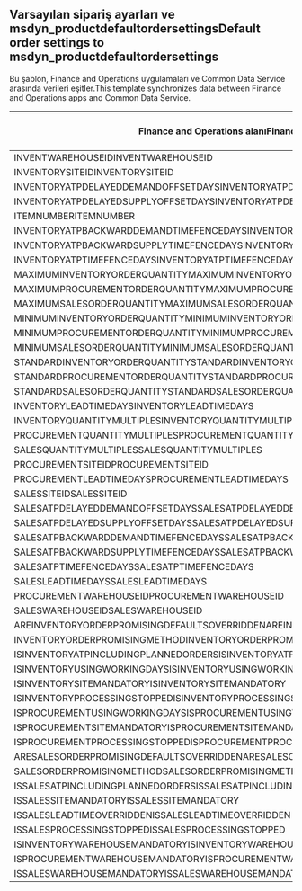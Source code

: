 ## <a name="default-order-settings-to-msdyn_productdefaultordersettings"></a><span data-ttu-id="ae9c0-101">Varsayılan sipariş ayarları ve msdyn_productdefaultordersettings</span><span class="sxs-lookup"><span data-stu-id="ae9c0-101">Default order settings to msdyn_productdefaultordersettings</span></span>

<span data-ttu-id="ae9c0-102">Bu şablon, Finance and Operations uygulamaları ve Common Data Service arasında verileri eşitler.</span><span class="sxs-lookup"><span data-stu-id="ae9c0-102">This template synchronizes data between Finance and Operations apps and Common Data Service.</span></span>

<span data-ttu-id="ae9c0-103">Finance and Operations alanı</span><span class="sxs-lookup"><span data-stu-id="ae9c0-103">Finance and Operations field</span></span> | <span data-ttu-id="ae9c0-104">Eşleme türü</span><span class="sxs-lookup"><span data-stu-id="ae9c0-104">Map type</span></span> | <span data-ttu-id="ae9c0-105">Diğer Dynamics 365 alanı</span><span class="sxs-lookup"><span data-stu-id="ae9c0-105">Other Dynamics 365 field</span></span> | <span data-ttu-id="ae9c0-106">Varsayılan değer</span><span class="sxs-lookup"><span data-stu-id="ae9c0-106">Default value</span></span>
---|---|---|---
<span data-ttu-id="ae9c0-107">INVENTWAREHOUSEID</span><span class="sxs-lookup"><span data-stu-id="ae9c0-107">INVENTWAREHOUSEID</span></span> | = | <span data-ttu-id="ae9c0-108">msdyn_inventorywarehouse.msdyn_warehouseidentifier</span><span class="sxs-lookup"><span data-stu-id="ae9c0-108">msdyn_inventorywarehouse.msdyn_warehouseidentifier</span></span> | 
<span data-ttu-id="ae9c0-109">INVENTORYSITEID</span><span class="sxs-lookup"><span data-stu-id="ae9c0-109">INVENTORYSITEID</span></span> | = | <span data-ttu-id="ae9c0-110">msdyn_inventorysite.msdyn_siteid</span><span class="sxs-lookup"><span data-stu-id="ae9c0-110">msdyn_inventorysite.msdyn_siteid</span></span> | 
<span data-ttu-id="ae9c0-111">INVENTORYATPDELAYEDDEMANDOFFSETDAYS</span><span class="sxs-lookup"><span data-stu-id="ae9c0-111">INVENTORYATPDELAYEDDEMANDOFFSETDAYS</span></span> | = | <span data-ttu-id="ae9c0-112">msdyn_inventoryatpdelayeddemandoffsetdays</span><span class="sxs-lookup"><span data-stu-id="ae9c0-112">msdyn_inventoryatpdelayeddemandoffsetdays</span></span> | 
<span data-ttu-id="ae9c0-113">INVENTORYATPDELAYEDSUPPLYOFFSETDAYS</span><span class="sxs-lookup"><span data-stu-id="ae9c0-113">INVENTORYATPDELAYEDSUPPLYOFFSETDAYS</span></span> | = | <span data-ttu-id="ae9c0-114">msdyn_inventoryatpdelayedsupplyoffsetdays</span><span class="sxs-lookup"><span data-stu-id="ae9c0-114">msdyn_inventoryatpdelayedsupplyoffsetdays</span></span> | 
<span data-ttu-id="ae9c0-115">ITEMNUMBER</span><span class="sxs-lookup"><span data-stu-id="ae9c0-115">ITEMNUMBER</span></span> | = | <span data-ttu-id="ae9c0-116">msdyn_itemnumber.msdyn_itemnumber</span><span class="sxs-lookup"><span data-stu-id="ae9c0-116">msdyn_itemnumber.msdyn_itemnumber</span></span> | 
<span data-ttu-id="ae9c0-117">INVENTORYATPBACKWARDDEMANDTIMEFENCEDAYS</span><span class="sxs-lookup"><span data-stu-id="ae9c0-117">INVENTORYATPBACKWARDDEMANDTIMEFENCEDAYS</span></span> | = | <span data-ttu-id="ae9c0-118">msdyn_inventoryatpbackwarddemandtimefencedays</span><span class="sxs-lookup"><span data-stu-id="ae9c0-118">msdyn_inventoryatpbackwarddemandtimefencedays</span></span> | 
<span data-ttu-id="ae9c0-119">INVENTORYATPBACKWARDSUPPLYTIMEFENCEDAYS</span><span class="sxs-lookup"><span data-stu-id="ae9c0-119">INVENTORYATPBACKWARDSUPPLYTIMEFENCEDAYS</span></span> | = | <span data-ttu-id="ae9c0-120">msdyn_inventoryatpbackwardsupplytimefencedays</span><span class="sxs-lookup"><span data-stu-id="ae9c0-120">msdyn_inventoryatpbackwardsupplytimefencedays</span></span> | 
<span data-ttu-id="ae9c0-121">INVENTORYATPTIMEFENCEDAYS</span><span class="sxs-lookup"><span data-stu-id="ae9c0-121">INVENTORYATPTIMEFENCEDAYS</span></span> | = | <span data-ttu-id="ae9c0-122">msdyn_inventoryatptimefencedays</span><span class="sxs-lookup"><span data-stu-id="ae9c0-122">msdyn_inventoryatptimefencedays</span></span> | 
<span data-ttu-id="ae9c0-123">MAXIMUMINVENTORYORDERQUANTITY</span><span class="sxs-lookup"><span data-stu-id="ae9c0-123">MAXIMUMINVENTORYORDERQUANTITY</span></span> | = | <span data-ttu-id="ae9c0-124">msdyn_maximuminventoryorderquantity</span><span class="sxs-lookup"><span data-stu-id="ae9c0-124">msdyn_maximuminventoryorderquantity</span></span> | 
<span data-ttu-id="ae9c0-125">MAXIMUMPROCUREMENTORDERQUANTITY</span><span class="sxs-lookup"><span data-stu-id="ae9c0-125">MAXIMUMPROCUREMENTORDERQUANTITY</span></span> | = | <span data-ttu-id="ae9c0-126">msdyn_maximumprocurementorderquantity</span><span class="sxs-lookup"><span data-stu-id="ae9c0-126">msdyn_maximumprocurementorderquantity</span></span> | 
<span data-ttu-id="ae9c0-127">MAXIMUMSALESORDERQUANTITY</span><span class="sxs-lookup"><span data-stu-id="ae9c0-127">MAXIMUMSALESORDERQUANTITY</span></span> | = | <span data-ttu-id="ae9c0-128">msdyn_maximumsalesorderquantity</span><span class="sxs-lookup"><span data-stu-id="ae9c0-128">msdyn_maximumsalesorderquantity</span></span> | 
<span data-ttu-id="ae9c0-129">MINIMUMINVENTORYORDERQUANTITY</span><span class="sxs-lookup"><span data-stu-id="ae9c0-129">MINIMUMINVENTORYORDERQUANTITY</span></span> | = | <span data-ttu-id="ae9c0-130">msdyn_minimuminventoryorderquantity</span><span class="sxs-lookup"><span data-stu-id="ae9c0-130">msdyn_minimuminventoryorderquantity</span></span> | 
<span data-ttu-id="ae9c0-131">MINIMUMPROCUREMENTORDERQUANTITY</span><span class="sxs-lookup"><span data-stu-id="ae9c0-131">MINIMUMPROCUREMENTORDERQUANTITY</span></span> | = | <span data-ttu-id="ae9c0-132">msdyn_minimumprocurementorderquantity</span><span class="sxs-lookup"><span data-stu-id="ae9c0-132">msdyn_minimumprocurementorderquantity</span></span> | 
<span data-ttu-id="ae9c0-133">MINIMUMSALESORDERQUANTITY</span><span class="sxs-lookup"><span data-stu-id="ae9c0-133">MINIMUMSALESORDERQUANTITY</span></span> | = | <span data-ttu-id="ae9c0-134">msdyn_minimumsalesorderquantity</span><span class="sxs-lookup"><span data-stu-id="ae9c0-134">msdyn_minimumsalesorderquantity</span></span> | 
<span data-ttu-id="ae9c0-135">STANDARDINVENTORYORDERQUANTITY</span><span class="sxs-lookup"><span data-stu-id="ae9c0-135">STANDARDINVENTORYORDERQUANTITY</span></span> | = | <span data-ttu-id="ae9c0-136">msdyn_standardinventoryorderquantity</span><span class="sxs-lookup"><span data-stu-id="ae9c0-136">msdyn_standardinventoryorderquantity</span></span> | 
<span data-ttu-id="ae9c0-137">STANDARDPROCUREMENTORDERQUANTITY</span><span class="sxs-lookup"><span data-stu-id="ae9c0-137">STANDARDPROCUREMENTORDERQUANTITY</span></span> | = | <span data-ttu-id="ae9c0-138">msdyn_standardprocurementorderquantity</span><span class="sxs-lookup"><span data-stu-id="ae9c0-138">msdyn_standardprocurementorderquantity</span></span> | 
<span data-ttu-id="ae9c0-139">STANDARDSALESORDERQUANTITY</span><span class="sxs-lookup"><span data-stu-id="ae9c0-139">STANDARDSALESORDERQUANTITY</span></span> | = | <span data-ttu-id="ae9c0-140">msdyn_standardsalesorderquantity</span><span class="sxs-lookup"><span data-stu-id="ae9c0-140">msdyn_standardsalesorderquantity</span></span> | 
<span data-ttu-id="ae9c0-141">INVENTORYLEADTIMEDAYS</span><span class="sxs-lookup"><span data-stu-id="ae9c0-141">INVENTORYLEADTIMEDAYS</span></span> | = | <span data-ttu-id="ae9c0-142">msdyn_inventoryleadtimedays</span><span class="sxs-lookup"><span data-stu-id="ae9c0-142">msdyn_inventoryleadtimedays</span></span> | 
<span data-ttu-id="ae9c0-143">INVENTORYQUANTITYMULTIPLES</span><span class="sxs-lookup"><span data-stu-id="ae9c0-143">INVENTORYQUANTITYMULTIPLES</span></span> | = | <span data-ttu-id="ae9c0-144">msdyn_inventoryquantitymultiples</span><span class="sxs-lookup"><span data-stu-id="ae9c0-144">msdyn_inventoryquantitymultiples</span></span> | 
<span data-ttu-id="ae9c0-145">PROCUREMENTQUANTITYMULTIPLES</span><span class="sxs-lookup"><span data-stu-id="ae9c0-145">PROCUREMENTQUANTITYMULTIPLES</span></span> | = | <span data-ttu-id="ae9c0-146">msdyn_procurementquantitymultiples</span><span class="sxs-lookup"><span data-stu-id="ae9c0-146">msdyn_procurementquantitymultiples</span></span> | 
<span data-ttu-id="ae9c0-147">SALESQUANTITYMULTIPLES</span><span class="sxs-lookup"><span data-stu-id="ae9c0-147">SALESQUANTITYMULTIPLES</span></span> | = | <span data-ttu-id="ae9c0-148">msdyn_salesquantitymultiples</span><span class="sxs-lookup"><span data-stu-id="ae9c0-148">msdyn_salesquantitymultiples</span></span> | 
<span data-ttu-id="ae9c0-149">PROCUREMENTSITEID</span><span class="sxs-lookup"><span data-stu-id="ae9c0-149">PROCUREMENTSITEID</span></span> | = | <span data-ttu-id="ae9c0-150">msdyn_procurementsite.msdyn_siteid</span><span class="sxs-lookup"><span data-stu-id="ae9c0-150">msdyn_procurementsite.msdyn_siteid</span></span> | 
<span data-ttu-id="ae9c0-151">PROCUREMENTLEADTIMEDAYS</span><span class="sxs-lookup"><span data-stu-id="ae9c0-151">PROCUREMENTLEADTIMEDAYS</span></span> | = | <span data-ttu-id="ae9c0-152">msdyn_procurementleadtimedays</span><span class="sxs-lookup"><span data-stu-id="ae9c0-152">msdyn_procurementleadtimedays</span></span> | 
<span data-ttu-id="ae9c0-153">SALESSITEID</span><span class="sxs-lookup"><span data-stu-id="ae9c0-153">SALESSITEID</span></span> | = | <span data-ttu-id="ae9c0-154">msdyn_salessite.msdyn_siteid</span><span class="sxs-lookup"><span data-stu-id="ae9c0-154">msdyn_salessite.msdyn_siteid</span></span> | 
<span data-ttu-id="ae9c0-155">SALESATPDELAYEDDEMANDOFFSETDAYS</span><span class="sxs-lookup"><span data-stu-id="ae9c0-155">SALESATPDELAYEDDEMANDOFFSETDAYS</span></span> | = | <span data-ttu-id="ae9c0-156">msdyn_salesatpdelayeddemandoffsetdays</span><span class="sxs-lookup"><span data-stu-id="ae9c0-156">msdyn_salesatpdelayeddemandoffsetdays</span></span> | 
<span data-ttu-id="ae9c0-157">SALESATPDELAYEDSUPPLYOFFSETDAYS</span><span class="sxs-lookup"><span data-stu-id="ae9c0-157">SALESATPDELAYEDSUPPLYOFFSETDAYS</span></span> | = | <span data-ttu-id="ae9c0-158">msdyn_salesatpdelayedsupplyoffsetdays</span><span class="sxs-lookup"><span data-stu-id="ae9c0-158">msdyn_salesatpdelayedsupplyoffsetdays</span></span> | 
<span data-ttu-id="ae9c0-159">SALESATPBACKWARDDEMANDTIMEFENCEDAYS</span><span class="sxs-lookup"><span data-stu-id="ae9c0-159">SALESATPBACKWARDDEMANDTIMEFENCEDAYS</span></span> | = | <span data-ttu-id="ae9c0-160">msdyn_salesatpbackwarddemandtimefencedays</span><span class="sxs-lookup"><span data-stu-id="ae9c0-160">msdyn_salesatpbackwarddemandtimefencedays</span></span> | 
<span data-ttu-id="ae9c0-161">SALESATPBACKWARDSUPPLYTIMEFENCEDAYS</span><span class="sxs-lookup"><span data-stu-id="ae9c0-161">SALESATPBACKWARDSUPPLYTIMEFENCEDAYS</span></span> | = | <span data-ttu-id="ae9c0-162">msdyn_salesatpbackwardsupplytimefencedays</span><span class="sxs-lookup"><span data-stu-id="ae9c0-162">msdyn_salesatpbackwardsupplytimefencedays</span></span> | 
<span data-ttu-id="ae9c0-163">SALESATPTIMEFENCEDAYS</span><span class="sxs-lookup"><span data-stu-id="ae9c0-163">SALESATPTIMEFENCEDAYS</span></span> | = | <span data-ttu-id="ae9c0-164">msdyn_salesatptimefencedays</span><span class="sxs-lookup"><span data-stu-id="ae9c0-164">msdyn_salesatptimefencedays</span></span> | 
<span data-ttu-id="ae9c0-165">SALESLEADTIMEDAYS</span><span class="sxs-lookup"><span data-stu-id="ae9c0-165">SALESLEADTIMEDAYS</span></span> | = | <span data-ttu-id="ae9c0-166">msdyn_salesleadtimedays</span><span class="sxs-lookup"><span data-stu-id="ae9c0-166">msdyn_salesleadtimedays</span></span> | 
<span data-ttu-id="ae9c0-167">PROCUREMENTWAREHOUSEID</span><span class="sxs-lookup"><span data-stu-id="ae9c0-167">PROCUREMENTWAREHOUSEID</span></span> | = | <span data-ttu-id="ae9c0-168">msdyn_procurementwarehouse.msdyn_warehouseidentifier</span><span class="sxs-lookup"><span data-stu-id="ae9c0-168">msdyn_procurementwarehouse.msdyn_warehouseidentifier</span></span> | 
<span data-ttu-id="ae9c0-169">SALESWAREHOUSEID</span><span class="sxs-lookup"><span data-stu-id="ae9c0-169">SALESWAREHOUSEID</span></span> | = | <span data-ttu-id="ae9c0-170">msdyn_saleswarehouse.msdyn_warehouseidentifier</span><span class="sxs-lookup"><span data-stu-id="ae9c0-170">msdyn_saleswarehouse.msdyn_warehouseidentifier</span></span> | 
<span data-ttu-id="ae9c0-171">AREINVENTORYORDERPROMISINGDEFAULTSOVERRIDDEN</span><span class="sxs-lookup"><span data-stu-id="ae9c0-171">AREINVENTORYORDERPROMISINGDEFAULTSOVERRIDDEN</span></span> | >< | <span data-ttu-id="ae9c0-172">msdyn_areinventoryorderdefaultsoverridden</span><span class="sxs-lookup"><span data-stu-id="ae9c0-172">msdyn_areinventoryorderdefaultsoverridden</span></span> | 
<span data-ttu-id="ae9c0-173">INVENTORYORDERPROMISINGMETHOD</span><span class="sxs-lookup"><span data-stu-id="ae9c0-173">INVENTORYORDERPROMISINGMETHOD</span></span> | >< | <span data-ttu-id="ae9c0-174">msdyn_inventoryorderpromisingmethod</span><span class="sxs-lookup"><span data-stu-id="ae9c0-174">msdyn_inventoryorderpromisingmethod</span></span> | 
<span data-ttu-id="ae9c0-175">ISINVENTORYATPINCLUDINGPLANNEDORDERS</span><span class="sxs-lookup"><span data-stu-id="ae9c0-175">ISINVENTORYATPINCLUDINGPLANNEDORDERS</span></span> | >< | <span data-ttu-id="ae9c0-176">msdyn_isinventoryatpincludingplannedorders</span><span class="sxs-lookup"><span data-stu-id="ae9c0-176">msdyn_isinventoryatpincludingplannedorders</span></span> | 
<span data-ttu-id="ae9c0-177">ISINVENTORYUSINGWORKINGDAYS</span><span class="sxs-lookup"><span data-stu-id="ae9c0-177">ISINVENTORYUSINGWORKINGDAYS</span></span> | >< | <span data-ttu-id="ae9c0-178">msdyn_isinventoryusingworkingdays</span><span class="sxs-lookup"><span data-stu-id="ae9c0-178">msdyn_isinventoryusingworkingdays</span></span> | 
<span data-ttu-id="ae9c0-179">ISINVENTORYSITEMANDATORY</span><span class="sxs-lookup"><span data-stu-id="ae9c0-179">ISINVENTORYSITEMANDATORY</span></span> | >< | <span data-ttu-id="ae9c0-180">msdyn_isinventorysitemandatory</span><span class="sxs-lookup"><span data-stu-id="ae9c0-180">msdyn_isinventorysitemandatory</span></span> | 
<span data-ttu-id="ae9c0-181">ISINVENTORYPROCESSINGSTOPPED</span><span class="sxs-lookup"><span data-stu-id="ae9c0-181">ISINVENTORYPROCESSINGSTOPPED</span></span> | >< | <span data-ttu-id="ae9c0-182">msdyn_isinventoryprocessingstopped</span><span class="sxs-lookup"><span data-stu-id="ae9c0-182">msdyn_isinventoryprocessingstopped</span></span> | 
<span data-ttu-id="ae9c0-183">ISPROCUREMENTUSINGWORKINGDAYS</span><span class="sxs-lookup"><span data-stu-id="ae9c0-183">ISPROCUREMENTUSINGWORKINGDAYS</span></span> | >< | <span data-ttu-id="ae9c0-184">msdyn_isprocurementusingworkingdays</span><span class="sxs-lookup"><span data-stu-id="ae9c0-184">msdyn_isprocurementusingworkingdays</span></span> | 
<span data-ttu-id="ae9c0-185">ISPROCUREMENTSITEMANDATORY</span><span class="sxs-lookup"><span data-stu-id="ae9c0-185">ISPROCUREMENTSITEMANDATORY</span></span> | >< | <span data-ttu-id="ae9c0-186">msdyn_isprocurementsitemandatory</span><span class="sxs-lookup"><span data-stu-id="ae9c0-186">msdyn_isprocurementsitemandatory</span></span> | 
<span data-ttu-id="ae9c0-187">ISPROCUREMENTPROCESSINGSTOPPED</span><span class="sxs-lookup"><span data-stu-id="ae9c0-187">ISPROCUREMENTPROCESSINGSTOPPED</span></span> | >< | <span data-ttu-id="ae9c0-188">msdyn_isprocurementprocessingstopped</span><span class="sxs-lookup"><span data-stu-id="ae9c0-188">msdyn_isprocurementprocessingstopped</span></span> | 
<span data-ttu-id="ae9c0-189">ARESALESORDERPROMISINGDEFAULTSOVERRIDDEN</span><span class="sxs-lookup"><span data-stu-id="ae9c0-189">ARESALESORDERPROMISINGDEFAULTSOVERRIDDEN</span></span> | >< | <span data-ttu-id="ae9c0-190">msdyn_aresalesorderdefaultsoverridden</span><span class="sxs-lookup"><span data-stu-id="ae9c0-190">msdyn_aresalesorderdefaultsoverridden</span></span> | 
<span data-ttu-id="ae9c0-191">SALESORDERPROMISINGMETHOD</span><span class="sxs-lookup"><span data-stu-id="ae9c0-191">SALESORDERPROMISINGMETHOD</span></span> | >< | <span data-ttu-id="ae9c0-192">msdyn_salesorderpromisingmethod</span><span class="sxs-lookup"><span data-stu-id="ae9c0-192">msdyn_salesorderpromisingmethod</span></span> | 
<span data-ttu-id="ae9c0-193">ISSALESATPINCLUDINGPLANNEDORDERS</span><span class="sxs-lookup"><span data-stu-id="ae9c0-193">ISSALESATPINCLUDINGPLANNEDORDERS</span></span> | >< | <span data-ttu-id="ae9c0-194">msdyn_issalesatpincludingplannedorders</span><span class="sxs-lookup"><span data-stu-id="ae9c0-194">msdyn_issalesatpincludingplannedorders</span></span> | 
<span data-ttu-id="ae9c0-195">ISSALESSITEMANDATORY</span><span class="sxs-lookup"><span data-stu-id="ae9c0-195">ISSALESSITEMANDATORY</span></span> | >< | <span data-ttu-id="ae9c0-196">msdyn_issalessitemandatory</span><span class="sxs-lookup"><span data-stu-id="ae9c0-196">msdyn_issalessitemandatory</span></span> | 
<span data-ttu-id="ae9c0-197">ISSALESLEADTIMEOVERRIDDEN</span><span class="sxs-lookup"><span data-stu-id="ae9c0-197">ISSALESLEADTIMEOVERRIDDEN</span></span> | >< | <span data-ttu-id="ae9c0-198">msdyn_issalesleadtimeoverridden</span><span class="sxs-lookup"><span data-stu-id="ae9c0-198">msdyn_issalesleadtimeoverridden</span></span> | 
<span data-ttu-id="ae9c0-199">ISSALESPROCESSINGSTOPPED</span><span class="sxs-lookup"><span data-stu-id="ae9c0-199">ISSALESPROCESSINGSTOPPED</span></span> | >< | <span data-ttu-id="ae9c0-200">msdyn_issalesprocessingstopped</span><span class="sxs-lookup"><span data-stu-id="ae9c0-200">msdyn_issalesprocessingstopped</span></span> | 
<span data-ttu-id="ae9c0-201">ISINVENTORYWAREHOUSEMANDATORY</span><span class="sxs-lookup"><span data-stu-id="ae9c0-201">ISINVENTORYWAREHOUSEMANDATORY</span></span> | >< | <span data-ttu-id="ae9c0-202">msdyn_isinventorywarehousemandatory</span><span class="sxs-lookup"><span data-stu-id="ae9c0-202">msdyn_isinventorywarehousemandatory</span></span> | 
<span data-ttu-id="ae9c0-203">ISPROCUREMENTWAREHOUSEMANDATORY</span><span class="sxs-lookup"><span data-stu-id="ae9c0-203">ISPROCUREMENTWAREHOUSEMANDATORY</span></span> | >< | <span data-ttu-id="ae9c0-204">msdyn_isprocurementwarehousemandatory</span><span class="sxs-lookup"><span data-stu-id="ae9c0-204">msdyn_isprocurementwarehousemandatory</span></span> | 
<span data-ttu-id="ae9c0-205">ISSALESWAREHOUSEMANDATORY</span><span class="sxs-lookup"><span data-stu-id="ae9c0-205">ISSALESWAREHOUSEMANDATORY</span></span> | >< | <span data-ttu-id="ae9c0-206">msdyn_issaleswarehousemandatory</span><span class="sxs-lookup"><span data-stu-id="ae9c0-206">msdyn_issaleswarehousemandatory</span></span> | 
